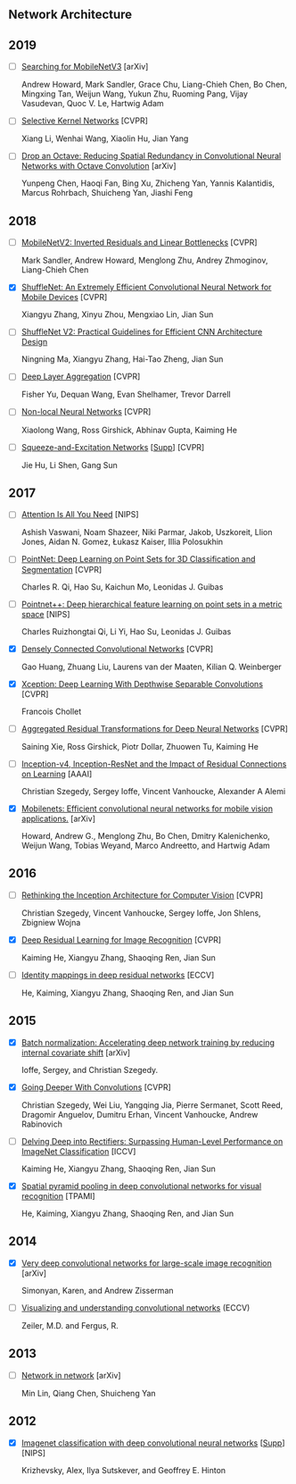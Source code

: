 ## Network Architecture

## 2019

- [ ] [Searching for MobileNetV3](https://arxiv.org/pdf/1905.02244.pdf) [arXiv]

	Andrew Howard, Mark Sandler, Grace Chu, Liang-Chieh Chen, Bo Chen, Mingxing Tan, Weijun Wang, Yukun Zhu, Ruoming Pang, Vijay Vasudevan, Quoc V. Le, Hartwig Adam

- [ ] [Selective Kernel Networks](https://arxiv.org/pdf/1903.06586.pdf) [CVPR]
	
	Xiang Li, Wenhai Wang, Xiaolin Hu, Jian Yang
	
- [ ] [Drop an Octave: Reducing Spatial Redundancy in Convolutional Neural Networks with Octave Convolution](https://arxiv.org/pdf/1904.05049.pdf) [arXiv]
	
	Yunpeng Chen, Haoqi Fan, Bing Xu, Zhicheng Yan, Yannis Kalantidis, Marcus Rohrbach, Shuicheng Yan, Jiashi Feng

## 2018
- [ ] [MobileNetV2: Inverted Residuals and Linear Bottlenecks](http://openaccess.thecvf.com/content_cvpr_2018/papers/Sandler_MobileNetV2_Inverted_Residuals_CVPR_2018_paper.pdf) [CVPR]

	Mark Sandler, Andrew Howard, Menglong Zhu, Andrey Zhmoginov, Liang-Chieh Chen

- [X] [ShuffleNet: An Extremely Efficient Convolutional Neural Network for Mobile Devices](http://openaccess.thecvf.com/content_cvpr_2018/papers/Zhang_ShuffleNet_An_Extremely_CVPR_2018_paper.pdf) [CVPR]

	Xiangyu Zhang, Xinyu Zhou, Mengxiao Lin, Jian Sun
	
- [ ] [ShuffleNet V2: Practical Guidelines for Efficient CNN Architecture Design](http://openaccess.thecvf.com/content_ECCV_2018/papers/Ningning_Light-weight_CNN_Architecture_ECCV_2018_paper.pdf)

	Ningning Ma, Xiangyu Zhang, Hai-Tao Zheng, Jian Sun

- [ ] [Deep Layer Aggregation](http://openaccess.thecvf.com/content_cvpr_2018/papers/Yu_Deep_Layer_Aggregation_CVPR_2018_paper.pdf) [CVPR]

	Fisher Yu, Dequan Wang, Evan Shelhamer, Trevor Darrell
	
- [ ] [Non-local Neural Networks](http://openaccess.thecvf.com/content_cvpr_2018/papers/Wang_Non-Local_Neural_Networks_CVPR_2018_paper.pdf) [CVPR]

	Xiaolong Wang, Ross Girshick, Abhinav Gupta, Kaiming He

- [ ] [Squeeze-and-Excitation Networks](http://openaccess.thecvf.com/content_cvpr_2018/papers/Hu_Squeeze-and-Excitation_Networks_CVPR_2018_paper.pdf) [[Supp](http://openaccess.thecvf.com/content_cvpr_2018/Supplemental/1287-supp.pdf)] [CVPR]

	Jie Hu, Li Shen, Gang Sun

## 2017
- [ ] [Attention Is All You Need](http://papers.nips.cc/paper/7181-attention-is-all-you-need.pdf) [NIPS]

	Ashish Vaswani, Noam Shazeer, Niki Parmar, Jakob, Uszkoreit, Llion Jones, Aidan N. Gomez, Łukasz Kaiser, Illia Polosukhin

- [ ] [PointNet: Deep Learning on Point Sets for 3D Classification and Segmentation](http://openaccess.thecvf.com/content_cvpr_2017/papers/Qi_PointNet_Deep_Learning_CVPR_2017_paper.pdf) [CVPR]

	Charles R. Qi, Hao Su, Kaichun Mo, Leonidas J. Guibas
	
- [ ] [Pointnet++: Deep hierarchical feature learning on point sets in a metric space](http://papers.nips.cc/paper/7095-pointnet-deep-hierarchical-feature-learning-on-point-sets-in-a-metric-space.pdf) [NIPS]

	Charles Ruizhongtai Qi, Li Yi, Hao Su, Leonidas J. Guibas

- [X] [Densely Connected Convolutional Networks](http://openaccess.thecvf.com/content_cvpr_2017/papers/Huang_Densely_Connected_Convolutional_CVPR_2017_paper.pdf) [CVPR]

	Gao Huang, Zhuang Liu, Laurens van der Maaten, Kilian Q. Weinberger
	
- [X] [Xception: Deep Learning With Depthwise Separable Convolutions](http://openaccess.thecvf.com/content_cvpr_2017/papers/Chollet_Xception_Deep_Learning_CVPR_2017_paper.pdf)  [CVPR]

	Francois Chollet
	
- [ ] [Aggregated Residual Transformations for Deep Neural Networks](http://openaccess.thecvf.com/content_cvpr_2017/papers/Xie_Aggregated_Residual_Transformations_CVPR_2017_paper.pdf) [CVPR]

	Saining Xie, Ross Girshick, Piotr Dollar, Zhuowen Tu, Kaiming He

- [ ] [Inception-v4, Inception-ResNet and the Impact of Residual Connections on Learning](https://www.aaai.org/ocs/index.php/AAAI/AAAI17/paper/view/14806/14311) [AAAI]

	Christian Szegedy, Sergey Ioffe, Vincent Vanhoucke, Alexander A Alemi

- [X] [Mobilenets: Efficient convolutional neural networks for mobile vision applications.](https://arxiv.org/pdf/1704.04861.pdf) [arXiv]

	Howard, Andrew G., Menglong Zhu, Bo Chen, Dmitry Kalenichenko, Weijun Wang, Tobias Weyand, Marco Andreetto, and Hartwig Adam

## 2016
- [ ] [Rethinking the Inception Architecture for Computer Vision](https://www.cv-foundation.org/openaccess/content_cvpr_2016/papers/Szegedy_Rethinking_the_Inception_CVPR_2016_paper.pdf) [CVPR]

	Christian Szegedy, Vincent Vanhoucke, Sergey Ioffe, Jon Shlens, Zbigniew Wojna

- [X] [Deep Residual Learning for Image Recognition](http://openaccess.thecvf.com/content_cvpr_2016/papers/He_Deep_Residual_Learning_CVPR_2016_paper.pdf) [CVPR]

	Kaiming He, Xiangyu Zhang, Shaoqing Ren, Jian Sun
	
- [ ] [Identity mappings in deep residual networks](https://arxiv.org/pdf/1603.05027.pdf) [ECCV]

	He, Kaiming, Xiangyu Zhang, Shaoqing Ren, and Jian Sun

## 2015
- [X] [Batch normalization: Accelerating deep network training by reducing internal covariate shift](https://arxiv.org/pdf/1502.03167.pdf) [arXiv]

	Ioffe, Sergey, and Christian Szegedy.

- [X] [Going Deeper With Convolutions](https://www.cv-foundation.org/openaccess/content_cvpr_2015/papers/Szegedy_Going_Deeper_With_2015_CVPR_paper.pdf) [CVPR]

	Christian Szegedy, Wei Liu, Yangqing Jia, Pierre Sermanet, Scott Reed, Dragomir Anguelov, Dumitru Erhan, Vincent Vanhoucke, Andrew Rabinovich

- [ ] [Delving Deep into Rectifiers: Surpassing Human-Level Performance on ImageNet Classification](https://www.cv-foundation.org/openaccess/content_iccv_2015/papers/He_Delving_Deep_into_ICCV_2015_paper.pdf) [ICCV]

	Kaiming He, Xiangyu Zhang, Shaoqing Ren, Jian Sun

- [X] [Spatial pyramid pooling in deep convolutional networks for visual recognition](https://arxiv.org/pdf/1406.4729.pdf) [TPAMI]

	He, Kaiming, Xiangyu Zhang, Shaoqing Ren, and Jian Sun

## 2014

- [X] [Very deep convolutional networks for large-scale image recognition](https://arxiv.org/pdf/1409.1556.pdf) [arXiv] 

	Simonyan, Karen, and Andrew Zisserman

- [ ] [Visualizing and understanding convolutional networks](https://link.springer.com/content/pdf/10.1007%2F978-3-319-10590-1.pdf) (ECCV)

	Zeiler, M.D. and Fergus, R.

## 2013

- [ ] [Network in network](https://arxiv.org/pdf/1312.4400.pdf) [arXiv]

	Min Lin, Qiang Chen, Shuicheng Yan
	
## 2012
- [X] [Imagenet classification with deep convolutional neural networks](http://papers.nips.cc/paper/4824-imagenet-classification-with-deep-convolutional-neural-networks.pdf) [[Supp](http://papers.nips.cc/paper/4824-imagenet-classification-with-deep-convolutional-neural-networks-supplemental.zip)] [NIPS]

	Krizhevsky, Alex, Ilya Sutskever, and Geoffrey E. Hinton
